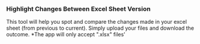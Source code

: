 ### Highlight Changes Between Excel Sheet Version
This tool will help you spot and compare the changes made in your excel sheet (from previous to current). 
Simply upload your files and download the outcome.
*The app will only accept ".xlsx" files'

